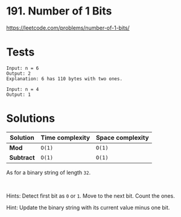 # 191. Number of 1 Bits

https://leetcode.com/problems/number-of-1-bits/


# Tests

```
Input: n = 6
Output: 2
Explanation: 6 has 110 bytes with two ones.
```

```
Input: n = 4
Output: 1
```


# Solutions

| Solution     | Time complexity | Space complexity |
|--------------|-----------------|------------------|
| **Mod**      | `O(1)`          | `O(1)`           |
| **Subtract** | `O(1)`          | `O(1)`           |

As for a binary string of length `32`.

<br>

Hints: 
Detect first bit as `0` or `1`. 
Move to the next bit.
Count the ones.

Hint: 
Update the binary string with its current value minus one bit.